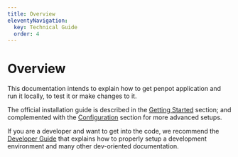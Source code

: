 ```yaml
---
title: Overview
eleventyNavigation:
  key: Technical Guide
  order: 4
---
```


# Overview

This documentation intends to explain how to get penpot application
and run it locally, to test it or make changes to it.

The official installation guide is described in the [Getting
Started][1] section; and complemented with the [Configuration][2]
section for more advanced setups.

[1]: /technical-guide/getting-started/
[2]: /technical-guide/configuration/


If you are a developer and want to get into the code, we recommend the
[Developer Guide][3] that explains how to properly setup a development
environment and many other dev-oriented documentation.

[3]: /technical-guide/developer/

